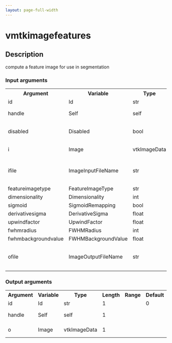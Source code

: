 ```yaml
---
layout: page-full-width
---
```

<h1>vmtkimagefeatures</h1>
<h2>Description</h2>
compute a feature image for use in segmentation
<h3>Input arguments</h3>
<table class="vmtkscripts">
<tr>
<th>Argument</th><th>Variable</th><th>Type</th><th>Length</th><th>Range</th><th>Default</th><th>Description</th>
</tr>
<tr><td>id</td><td>Id</td><td>str</td><td>1</td><td></td><td>0</td><td>script id</td>
</tr>
<tr><td>handle</td><td>Self</td><td>self</td><td>1</td><td></td><td></td><td>handle to self</td>
</tr>
<tr><td>disabled</td><td>Disabled</td><td>bool</td><td>1</td><td></td><td>0</td><td>disable execution and piping</td>
</tr>
<tr><td>i</td><td>Image</td><td>vtkImageData</td><td>1</td><td></td><td></td><td>the input image</td>
</tr>
<tr><td>ifile</td><td>ImageInputFileName</td><td>str</td><td>1</td><td></td><td></td><td>filename for the default Image reader</td>
</tr>
<tr><td>featureimagetype</td><td>FeatureImageType</td><td>str</td><td>1</td><td>["vtkgradient","gradient","upwind","fwhm"]</td><td>gradient</td><td></td>
</tr>
<tr><td>dimensionality</td><td>Dimensionality</td><td>int</td><td>1</td><td>(2,3,1)</td><td>3</td><td></td>
</tr>
<tr><td>sigmoid</td><td>SigmoidRemapping</td><td>bool</td><td>1</td><td></td><td>0</td><td></td>
</tr>
<tr><td>derivativesigma</td><td>DerivativeSigma</td><td>float</td><td>1</td><td>(0.0,)</td><td>0.0</td><td></td>
</tr>
<tr><td>upwindfactor</td><td>UpwindFactor</td><td>float</td><td>1</td><td>(0.0,1.0)</td><td>1.0</td><td></td>
</tr>
<tr><td>fwhmradius</td><td>FWHMRadius</td><td>int</td><td>3</td><td>(0,)</td><td>[3, 3, 3]</td><td></td>
</tr>
<tr><td>fwhmbackgroundvalue</td><td>FWHMBackgroundValue</td><td>float</td><td>1</td><td></td><td>0.0</td><td></td>
</tr>
<tr><td>ofile</td><td>ImageOutputFileName</td><td>str</td><td>1</td><td></td><td></td><td>filename for the default Image writer</td>
</tr>
</table>
<h3>Output arguments</h3>
<table class="vmtkscripts">
<tr>
<th>Argument</th><th>Variable</th><th>Type</th><th>Length</th><th>Range</th><th>Default</th><th>Description</th>
</tr>
<tr><td>id</td><td>Id</td><td>str</td><td>1</td><td></td><td>0</td><td>script id</td>
</tr>
<tr><td>handle</td><td>Self</td><td>self</td><td>1</td><td></td><td></td><td>handle to self</td>
</tr>
<tr><td>o</td><td>Image</td><td>vtkImageData</td><td>1</td><td></td><td></td><td>the output image</td>
</tr>
</table>

